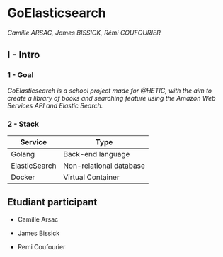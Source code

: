 # GoElasticsearch

_Camille ARSAC, James BISSICK, Rémi COUFOURIER_

## I - Intro

### 1 - Goal

*GoElasticsearch is a school project made for @HETIC, with the aim to create a library of books and searching feature using the Amazon Web Services API and Elastic Search.*

### 2 - Stack

| Service    | Type                       |
| ---------- | -------------------------- |
| Golang     | Back-end language          |
| ElasticSearch | Non-relational database |
| Docker   | Virtual Container            |


## Etudiant participant
- Camille Arsac

- James Bissick

- Remi Coufourier
